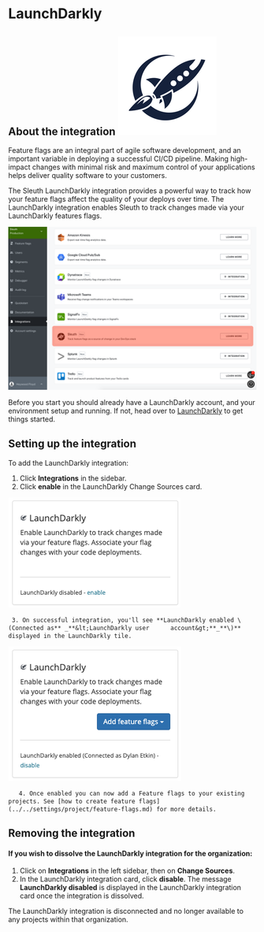 # LaunchDarkly

## About the integration ![](../../.gitbook/assets/launchdarkly-logo.png) 

Feature flags are an integral part of agile software development, and an important variable in deploying a successful CI/CD pipeline. Making high-impact changes with minimal risk and maximum control of your applications helps deliver quality software to your customers. 

The Sleuth LaunchDarkly integration provides a powerful way to track how your feature flags affect the quality of your deploys over time. The LaunchDarkly integration enables Sleuth to track changes made via your LaunchDarkly features flags.

![](../../.gitbook/assets/sleuth-on-ld-integrations.png)

Before you start you should already have a LaunchDarkly account, and your environment setup and running. If not, head over to [LaunchDarkly](https://app.launchdarkly.com/) to get things started. 

## Setting up the integration

To add the LaunchDarkly integration:

1. Click **Integrations** in the sidebar.
2. Click **enable** in the LaunchDarkly Change Sources card.

![](../../.gitbook/assets/integrations-sleuth-2021-01-31-17-12-33.png)

     3. On successful integration, you'll see **LaunchDarkly enabled \(Connected as** _**&lt;LaunchDarkly user      account&gt;**_**\)** displayed in the LaunchDarkly tile.

![](../../.gitbook/assets/integrations-sleuth-2021-01-31-17-09-46%20%281%29.png)

       4. Once enabled you can now add a Feature flags to your existing projects. See [how to create feature flags](../../settings/project/feature-flags.md) for more details. 

## Removing the integration

#### If you wish to dissolve the **LaunchDarkly** integration for the organization: 

1. Click on **Integrations** in the left sidebar, then on **Change Sources**. 
2. In the LaunchDarkly integration card, click **disable**. The message **LaunchDarkly disabled** is displayed in the LaunchDarkly integration card once the integration is dissolved.

The LaunchDarkly integration is disconnected and no longer available to any projects within that organization. 

